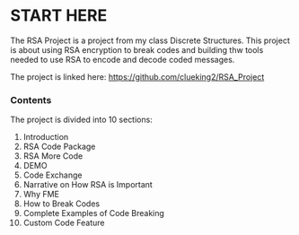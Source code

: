 # START HERE
The RSA Project is a project from my class Discrete Structures. This project is about using RSA encryption to break codes and building thw tools needed to use RSA to encode and decode coded messages. 

The project is linked here: https://github.com/clueking2/RSA_Project

### Contents
The project is divided into 10 sections:
1. Introduction
2. RSA Code Package
3. RSA More Code
4. DEMO
5. Code Exchange
6. Narrative on How RSA is Important
7. Why FME
8. How to Break Codes
9. Complete Examples of Code Breaking
10. Custom Code Feature
